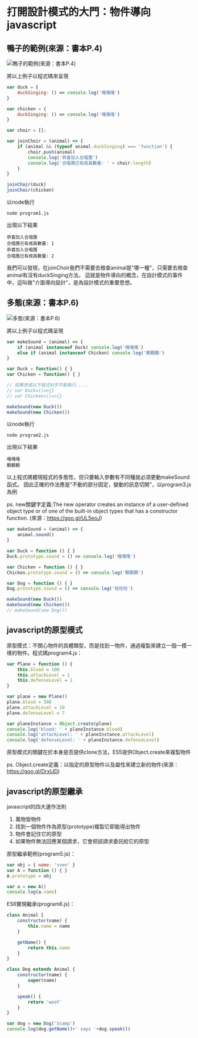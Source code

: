 # 打開設計模式的大門：物件導向javascript

## 鴨子的範例(來源：書本P.4)

![鴨子的範例(來源：書本P.4)](./duck_story.jpg)

將以上例子以程式碼來呈現

```javascript
var duck = {
    duckSinging: () => console.log('嘎嘎嘎')
}

var chicken = {
    duckSinging: () => console.log('嘎嘎嘎')
}

var choir = [];

var joinChoir = (animal) => {
    if (animal && (typeof animal.duckSinging) === 'function') {
        choir.push(animal)
        console.log('恭喜加入合唱團')
        console.log('合唱團已有成員數量: ' + choir.length)
    }
}

joinChoir(duck)
joinChoir(chicken)
```

以node執行

    node program1.js

出現以下結果

    恭喜加入合唱團
    合唱團已有成員數量: 1
    恭喜加入合唱團
    合唱團已有成員數量: 2

我們可以發現，在joinChoir我們不需要去檢查animal是"哪一種"，只需要去檢查animal有沒有duckSinging方法。
這就是物件導向的概念，在設計模式的事件中，這叫做"介面導向設計"，是為設計模式的重要思想。

## 多態(來源：書本P.6)

![多態(來源：書本P.6)](./polymorphism.jpg)

將以上例子以程式碼呈現

```javascript
var makeSound = (animal) => {
    if (animal instanceof Duck) console.log('嘎嘎嘎')
    else if (animal instanceof Chicken) console.log('顆顆顆')
}

var Duck = function() { }
var Chicken = function() { }

// 如果改成以下程式似乎不能執行.....
// var Duck=()=>{}
// var Chicken=()=>{}

makeSound(new Duck())
makeSound(new Chicken())
```

以node執行

    node program2.js

出現以下結果

    嘎嘎嘎
    顆顆顆

以上程式碼體現程式的多態性，但只要輸入參數有不同種就必須更動makeSound函式。
因此正確的作法應是"不動的部分固定，變動的訊息切開"，以program3.js為例

ps. new關鍵字定義:The new operator creates an instance of a user-defined object type or of one of the built-in object types that has a constructor function.
(來源：https://goo.gl/UL5eoJ)

```javascript
var makeSound = (animal) => {
    animal.sound()
}

var Duck = function () { }
Duck.prototype.sound = () => console.log('嘎嘎嘎')

var Chicken = function () { }
Chicken.prototype.sound = () => console.log('顆顆顆')

var Dog = function () { }
Dog.prototype.sound = () => console.log('旺旺旺')

makeSound(new Duck())
makeSound(new Chicken())
// makeSound(new Dog())
```

## javascript的原型模式

原型模式：不關心物件的具體類型，而是找到一物件，通過複製來建立一個一模一樣的物件。程式碼program4.js：

```javascript
var Plane = function () {
    this.blood = 100
    this.attackLevel = 1
    this.defenseLevel = 1
}

var plane = new Plane()
plane.blood = 500
plane.attackLevel = 10
plane.defenseLevel = 7

var planeInstance = Object.create(plane)
console.log('blood: ' + planeInstance.blood)
console.log('attackLevel: ' + planeInstance.attackLevel)
console.log('defenseLevel: ' + planeInstance.defenseLevel)
```

原型模式的關鍵在於本身是否提供clone方法，ES5提供Object.create來複製物件

ps. Object.create定義：以指定的原型物件以及屬性來建立新的物件(來源：https://goo.gl/DrxIJD)

## javascript的原型繼承

javascript的四大運作法則

1. 萬物皆物件
2. 找到一個物件作為原型(prototype)複製它即能得出物件
3. 物件會記住它的原型
4. 如果物件無法回應某個請求，它會把該請求委託給它的原型

原型繼承範例(program5.js)：

```javascript
var obj = { name: 'sven' }
var A = function () { }
A.prototype = obj

var a = new A()
console.log(a.name)
```

ES6實現繼承(program6.js)：

```javascript
class Animal {
    constructor(name) {
        this.name = name
    }

    getName() {
        return this.name
    }
}

class Dog extends Animal {
    constructor(name) {
        super(name)
    }

    speak() {
        return 'woof'
    }
}

var dog = new Dog('Scamp')
console.log(dog.getName()+' says '+dog.speak())
```
